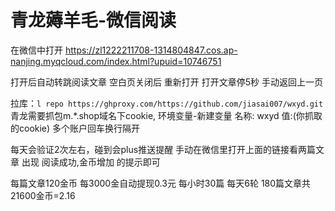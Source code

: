 # 青龙薅羊毛-微信阅读
在微信中打开  https://zl1222211708-1314804847.cos.ap-nanjing.myqcloud.com/index.html?upuid=10746751

打开后自动转跳阅读文章 空白页关闭后 重新打开 
打开文章停5秒 手动返回上一页

拉库：`l repo https://ghproxy.com/https://github.com/jiasai007/wxyd.git`
青龙需要抓包m.*.shop域名下cookie,
环境变量-新建变量 名称: wxyd  值:(你抓取的cookie)
多个账户回车换行隔开

每天会验证2次左右，碰到会plus推送提醒
手动在微信里打开上面的链接看两篇文章 
出现 阅读成功,金币增加 的提示即可

每篇文章120金币 每3000金自动提现0.3元 
每小时30篇 每天6轮 180篇文章共21600金币=2.16
